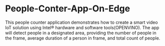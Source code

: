 # People-Conter-App-On-Edge
This people counter application demonstrates how to create a smart video IoT solution using Intel® hardware and software tools(OPENVINO). The app will detect people in a designated area, providing the number of people in the frame, average duration of a person in frame, and total count of people.
